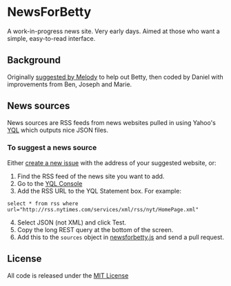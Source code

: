 # NewsForBetty
A work-in-progress news site. Very early days. Aimed at those who want a simple, easy-to-read interface.

## Background

Originally [suggested by Melody](https://melodykramer.github.io/how-betty-who-is-89-gets-her-news/) to help out Betty, then coded by Daniel with improvements from Ben, Joseph and Marie.

## News sources

News sources are RSS feeds from news websites pulled in using Yahoo's [YQL](https://developer.yahoo.com/yql/) which outputs nice JSON files.

### To suggest a news source

Either [create a new issue](https://github.com/tagawa/newsforbetty/issues/new) with the address of your suggested website, or:

1. Find the RSS feed of the news site you want to add.
2. Go to the [YQL Console](https://developer.yahoo.com/yql/console/#h=select+*+from+rss+where+url%3D%22http%3A%2F%2Frss.nytimes.com%2Fservices%2Fxml%2Frss%2Fnyt%2FHomePage.xml%22)
3. Add the RSS URL to the YQL Statement box. For example:
  ```
  select * from rss where url="http://rss.nytimes.com/services/xml/rss/nyt/HomePage.xml"
  ```
4. Select JSON (not XML) and click Test.
5. Copy the long REST query at the bottom of the screen.
6. Add this to the ```sources``` object in [newsforbetty.js](https://github.com/tagawa/newsforbetty/blob/gh-pages/js/newsforbetty.js) and send a pull request.

## License

All code is released under the [MIT License](http://opensource.org/licenses/MIT)

